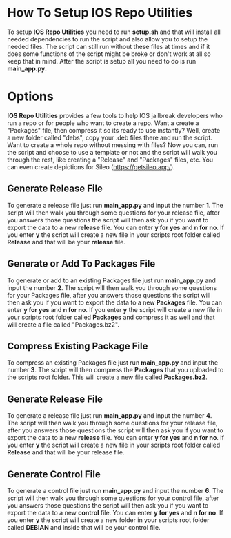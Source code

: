 # How To Setup IOS Repo Utilities

To setup **IOS Repo Utilities** you need to run **setup.sh** and that will install all needed dependencies to run the script and also allow you to setup the needed files. The script can still run without these files at times and if it does some functions of the script might be broke or don't work at all so keep that in mind. After the script is setup all you need to do is run **main_app.py**.

# Options

**IOS Repo Utilities** provides a few tools to help IOS jailbreak developers who run a repo or for people who want to create a repo. Want a create a "Packages" file, then compress it so its ready to use instantly? Well, create a new folder called "debs", copy your .deb files there and run the script. Want to create a whole repo without messing with files? Now you can, run the script and choose to use a template or not and the script will walk you through the rest, like creating a "Release" and "Packages" files, etc. You can even create depictions for Sileo (https://getsileo.app/).

## Generate Release File

To generate a release file just run **main_app.py** and input the number **1**. The script will then walk you through some questions for your release file, after you answers those questions the script will then ask you if you want to export the data to a new **release** file. You can enter **y for yes** and **n for no**. If you enter **y** the script will create a new file in your scripts root folder called **Release** and that will be your **release** file.

## Generate or Add To Packages File

To generate or add to an existing Packages file just run **main_app.py** and input the number **2**. The script will then walk you through some questions for your Packages file, after you answers those questions the script will then ask you if you want to export the data to a new **Packages** file. You can enter **y for yes** and **n for no**. If you enter **y** the script will create a new file in your scripts root folder called **Packages** and compress it as well and that will create a file called "Packages.bz2".

## Compress Existing Package File

To compress an existing Packages file just run **main_app.py** and input the number **3**. The script will then compress the **Packages** that you uploaded to the scripts root folder. This will create a new file called **Packages.bz2**.

## Generate Release File

To generate a release file just run **main_app.py** and input the number **4**. The script will then walk you through some questions for your release file, after you answers those questions the script will then ask you if you want to export the data to a new **release** file. You can enter **y for yes** and **n for no**. If you enter **y** the script will create a new file in your scripts root folder called **Release** and that will be your release file.

## Generate Control File

To generate a control file just run **main_app.py** and input the number **6**. The script will then walk you through some questions for your control file, after you answers those questions the script will then ask you if you want to export the data to a new **control** file. You can enter **y for yes** and **n for no**. If you enter **y** the script will create a new folder in your scripts root folder called **DEBIAN** and inside that will be your control file.
